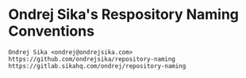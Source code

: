 # Ondrej Sika's Respository Naming Conventions

    Ondrej Sika <ondrej@ondrejsika.com>
    https://github.com/ondrejsika/repository-naming
    https://gitlab.sikahq.com/ondrej/repository-naming